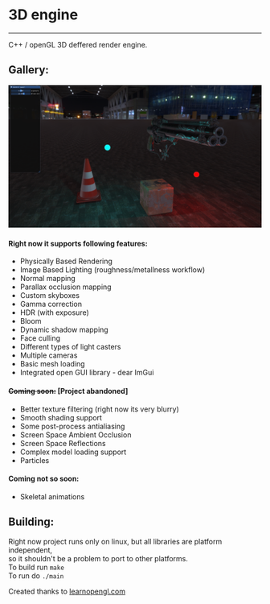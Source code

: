 # 3D engine
---------------
C++ / openGL 3D deffered render engine.  

## Gallery:
![](readme/screenshot.png)  

#### Right now it supports following features:  
* Physically Based Rendering  
* Image Based Lighting (roughness/metallness workflow)  
* Normal mapping  
* Parallax occlusion mapping  
* Custom skyboxes  
* Gamma correction  
* HDR (with exposure)  
* Bloom  
* Dynamic shadow mapping  
* Face culling  
* Different types of light casters  
* Multiple cameras  
* Basic mesh loading
* Integrated open GUI library - dear ImGui

#### <del>Coming soon:</del> [Project abandoned]
* Better texture filtering (right now its very blurry)
* Smooth shading support
* Some post-process antialiasing
* Screen Space Ambient Occlusion  
* Screen Space Reflections  
* Complex model loading support  
* Particles

#### Coming not so soon:  
* Skeletal animations  


## Building:
Right now project runs only on linux, but all libraries are platform independent,  
so it shouldn't be a problem to port to other platforms.  
To build run `make`  
To run do `./main`

Created thanks to [learnopengl.com](learnopengl.com)  

